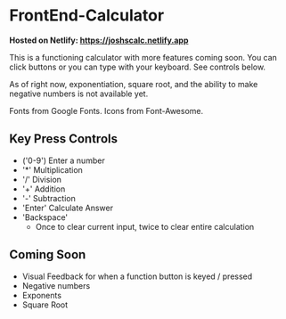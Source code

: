 # FrontEnd-Calculator

**Hosted on Netlify: https://joshscalc.netlify.app**
 
This is a functioning calculator with more features coming soon. You can click buttons or you can type with your keyboard. See controls below.

As of right now, exponentiation, square root, and the ability to make negative numbers is not available yet. 

Fonts from Google Fonts. Icons from Font-Awesome.

## Key Press Controls
* ('0-9') Enter a number
* '\*'    Multiplication
* '/'     Division
* '+'     Addition
* '-'     Subtraction
* 'Enter' Calculate Answer
* 'Backspace' 
    - Once to clear current input, twice to clear entire calculation


## Coming Soon
* Visual Feedback for when a function button is keyed / pressed
* Negative numbers
* Exponents
* Square Root
